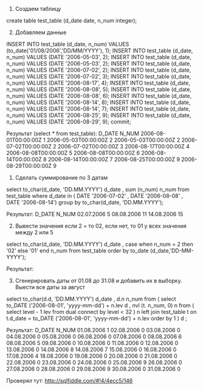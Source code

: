 1. Создаем таблицу

create table test_table
             (d_date date,
              n_num integer);

2. Добавляем данные

INSERT INTO test_table (d_date, n_num) VALUES (to_date('01/08/2006','DD/MM/YYYY'), 1);
INSERT INTO test_table (d_date, n_num) VALUES (DATE '2006-05-03', 2);
INSERT INTO test_table (d_date, n_num) VALUES (DATE '2006-05-03', 2);
INSERT INTO test_table (d_date, n_num) VALUES (DATE '2006-07-02', 2);
INSERT INTO test_table (d_date, n_num) VALUES (DATE '2006-07-02', 3);
INSERT INTO test_table (d_date, n_num) VALUES (DATE '2006-08-17', 4);
INSERT INTO test_table (d_date, n_num) VALUES (DATE '2006-08-08', 5);
INSERT INTO test_table (d_date, n_num) VALUES (DATE '2006-08-08', 6);
INSERT INTO test_table (d_date, n_num) VALUES (DATE '2006-08-14', 8);
INSERT INTO test_table (d_date, n_num) VALUES (DATE '2006-08-14', 7);
INSERT INTO test_table (d_date, n_num) VALUES (DATE '2006-08-25', 9);
INSERT INTO test_table (d_date, n_num) VALUES (DATE '2006-08-29', 9);
commit;

Результат (select * from test_table): 
D_DATE                N_NUM
2006-08-01T00:00:00Z	1
2006-05-03T00:00:00Z	2
2006-05-03T00:00:00Z	2
2006-07-02T00:00:00Z	2
2006-07-02T00:00:00Z	3
2006-08-17T00:00:00Z	4
2006-08-08T00:00:00Z	5
2006-08-08T00:00:00Z	6
2006-08-14T00:00:00Z	8
2006-08-14T00:00:00Z	7
2006-08-25T00:00:00Z	9
2006-08-29T00:00:00Z	9


1. Сделать суммирование по 3 датам

select
         to_char(d_date, 'DD.MM.YYYY') d_date
       , sum (n_num)                   n_num
from
         test_table
where
         d_date in ( DATE '2006-07-02'
                  ,  DATE '2006-08-08'
                  ,  DATE '2006-08-14')
group by
         to_char(d_date, 'DD.MM.YYYY'); 
         
Результат:
D_DATE	N_NUM
02.07.2006	5
08.08.2006	11
14.08.2006	15
         
 
 
2. Вывести значения если 2 = то 02, если нет, то 01 у всех значения между 2 или 5

select
         to_char(d_date, 'DD.MM.YYYY') d_date
       , case
                  when n_num = 2
                           then '02'
                           else '01'
         end n_num
from
         test_table
order by
         to_date (d_date,'DD-MM-YYYY');

Результат:


3. Сгенерировать даты от 01.08 до 31.08  и добавить их в выборку. Выести все даты за август

 select
        to_char(d.d, 'DD.MM.YYYY') d_date
      , d.n                        n_num
 from
        (
                  select
                            to_DATE ('2006-08-01', 'yyyy-mm-dd') + n.lev d
                          , nvl (t. n_num, 0)                            n
                  from
                            (
                                   select
                                          level - 1 lev
                                   from
                                          dual connect by level < 32
                            )
                            n
                            left join
                                      test_table t
                                      on
                                                t.d_date = to_DATE ('2006-08-01', 'yyyy-mm-dd') + n.lev
                  order by
                            1
        ) d ;

Результат:
D_DATE	N_NUM
01.08.2006	1
02.08.2006	0
03.08.2006	0
04.08.2006	0
05.08.2006	0
06.08.2006	0
07.08.2006	0
08.08.2006	6
08.08.2006	5
09.08.2006	0
10.08.2006	0
11.08.2006	0
12.08.2006	0
13.08.2006	0
14.08.2006	8
14.08.2006	7
15.08.2006	0
16.08.2006	0
17.08.2006	4
18.08.2006	0
19.08.2006	0
20.08.2006	0
21.08.2006	0
22.08.2006	0
23.08.2006	0
24.08.2006	0
25.08.2006	9
26.08.2006	0
27.08.2006	0
28.08.2006	0
29.08.2006	9
30.08.2006	0
31.08.2006	0

Проверял тут: http://sqlfiddle.com/#!4/4ecc5/146

